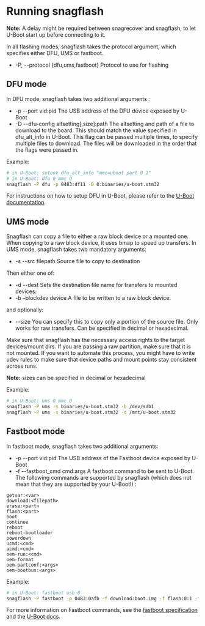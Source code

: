 # Running snagflash

**Note:** A delay might be required between snagrecover and snagflash, to let
U-Boot start up before connecting to it.

In all flashing modes, snagflash takes the protocol argument, which specifies either DFU, UMS or fastboot.

 * -P, --protocol {dfu,ums,fastboot} Protocol to use for flashing

## DFU mode

In DFU mode, snagflash takes two additional arguments :

 * -p --port vid:pid 
   The USB address of the DFU device exposed by U-Boot 
 * -D --dfu-config  altsetting[,size]:path 
   The altsetting and path of a file to download to the board. This should match
   the value specified in dfu\_alt\_info in U-Boot. This flag can be passed
   multiple times, to specify multiple files to download. The files will be
   downloaded in the order that the flags were passed in.

Example:
```bash
# in U-Boot: setenv dfu_alt_info "mmc=uboot part 0 1"
# in U-Boot: dfu 0 mmc 0
snagflash -P dfu -p 0483:df11 -D 0:binaries/u-boot.stm32
```

For instructions on how to setup DFU in U-Boot, please refer to the [U-Boot
documentation](https://u-boot.readthedocs.io/en/latest/usage/dfu.html).

## UMS mode

Snagflash can copy a file to either a raw block device or a mounted one. When
copying to a raw block device, it uses bmap to speed up transfers.
In UMS mode, snagflash takes two mandatory arguments:

 * -s --src filepath
   Source file to copy to destination
   
Then either one of:

 * -d --dest
   Sets the destination file name for transfers to mounted devices. 
 * -b –blockdev device 
   A file to be written to a raw block device.
 
and optionally:

 * --size You can specify this to copy only a portion of the source
 	file. Only works for raw transfers. Can be specified in decimal or
 	hexadecimal.

Make sure that snagflash has the necessary access rights to the target
devices/mount dirs. If you are passing a raw partition, make sure that it is not
mounted. If you want to automate this process, you might have to write udev
rules to make sure that device paths and mount points stay consistent across
runs.

**Note:** sizes can be specified in decimal or hexadecimal

Example:
```bash
# in U-Boot: ums 0 mmc 0
snagflash -P ums -s binaries/u-boot.stm32 -b /dev/sdb1
snagflash -P ums -s binaries/u-boot.stm32 -d /mnt/u-boot.stm32
```

## Fastboot mode

In fastboot mode, snagflash takes two additional arguments: 

 * -p --port vid:pid The USB address of the Fastboot device exposed by U-Boot 
 * -f --fastboot_cmd  cmd:args A fastboot command to be sent to U-Boot. The
 	following commands are supported by snagflash (which does not mean that they
 	are supported by your U-Boot!) :

```
getvar:<var>
download:<filepath>
erase:<part>
flash:<part>
boot
continue
reboot
reboot-bootloader
powerdown
ucmd:<cmd>
acmd:<cmd>
oem-run:<cmd>
oem-format
oem-partconf:<args>
oem-bootbus:<args>
``` 

Example:
```bash
# in U-Boot: fastboot usb 0
snagflash -P fastboot -p 0483:0afb -f download:boot.img -f flash:0:1 -f boot
```

For more information on Fastboot commands, see the [fastboot
specification](https://android.googlesource.com/platform/system/core/+/refs/heads/master/fastboot/README.md)
and the [U-Boot
docs](https://elixir.bootlin.com/u-boot/v2023.04/source/doc/android/fastboot.rst). 

